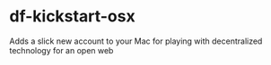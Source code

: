 # df-kickstart-osx
Adds a slick new account to your Mac for playing with decentralized technology for an open web
